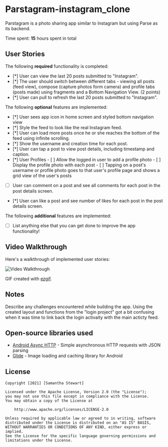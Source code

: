 # Parstagram-instagram_clone
Parstagram is a photo sharing app similar to Instagram but using Parse as its backend.


Time spent: **15** hours spent in total

## User Stories

The following **required** functionality is completed:

- [*] User can view the last 20 posts submitted to "Instagram".
- [*] The user should switch between different tabs - viewing all posts (feed view), compose (capture photos form camera) and profile tabs (posts made) using fragments and a Bottom Navigation View. (2 points)
- [*] User can pull to refresh the last 20 posts submitted to "Instagram".

The following **optional** features are implemented:

- [*] User sees app icon in home screen and styled bottom navigation view
- [*] Style the feed to look like the real Instagram feed.
- [*] User can load more posts once he or she reaches the bottom of the feed using infinite scrolling.
- [*] Show the username and creation time for each post.
- [*] User can tap a post to view post details, including timestamp and caption.
- [*] User Profiles
      - [ ] Allow the logged in user to add a profile photo
      - [ ] Display the profile photo with each post
      - [ ] Tapping on a post's username or profile photo goes to that user's profile page and shows a grid view of the user's posts 
- [ ] User can comment on a post and see all comments for each post in the post details screen.
- [*] User can like a post and see number of likes for each post in the post details screen.

The following **additional** features are implemented:

- [ ] List anything else that you can get done to improve the app functionality!

## Video Walkthrough

Here's a walkthrough of implemented user stories:

<img src='https://github.com/samanthastewart19/Parstagram-instagram_clone/blob/main/parsegram.gif' title='Video Walkthrough' width='' alt='Video Walkthrough' />

GIF created with [ezgif](http://www.ezgif.com/).

## Notes

Describe any challenges encountered while building the app.
Using the created layout and functions from the "login project" got a bit confusing when it was time to link back the login activaity with the main acticty feed.

## Open-source libraries used

- [Android Async HTTP](https://github.com/codepath/CPAsyncHttpClient) - Simple asynchronous HTTP requests with JSON parsing
- [Glide](https://github.com/bumptech/glide) - Image loading and caching library for Android

## License

    Copyright [2021] [Samantha Stewart]

    Licensed under the Apache License, Version 2.0 (the "License");
    you may not use this file except in compliance with the License.
    You may obtain a copy of the License at

        http://www.apache.org/licenses/LICENSE-2.0

    Unless required by applicable law or agreed to in writing, software
    distributed under the License is distributed on an "AS IS" BASIS,
    WITHOUT WARRANTIES OR CONDITIONS OF ANY KIND, either express or implied.
    See the License for the specific language governing permissions and
    limitations under the License.
